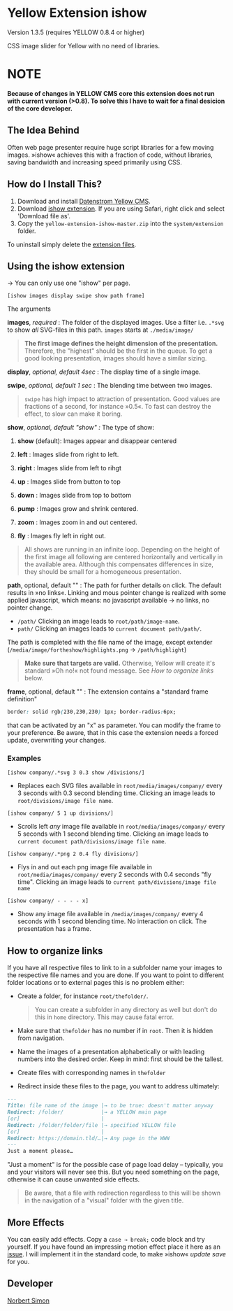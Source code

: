 # Yellow Extension ishow

Version 1.3.5 (requires YELLOW 0.8.4 or higher)

CSS image slider for Yellow with no need of libraries.

# NOTE

**Because of changes in YELLOW CMS core this extension does not run with current version (>0.8). To solve this I have to wait for a final desicion of the core developer.**


## The Idea Behind

Often web page presenter require huge script libraries for a few moving images. »ishow« achieves this with a fraction of code, without libraries, saving bandwidth and increasing speed primarily using CSS.

## How do I Install This?

1. Download and install [Datenstrom Yellow CMS](https://github.com/datenstrom/yellow/).
2. Download [ishow extension](https://github.com/BsNoSi/yellow-extension-ishow/archive/master.zip). If you are using Safari, right click and select 'Download file as'.
3. Copy the `yellow-extension-ishow-master.zip` into the `system/extension` folder.

To uninstall simply delete the [extension files](https://github.com/BsNoSi/yellow-extension-ishow/blob/master/extension.ini).

## Using the ishow extension

→ You can only use one "ishow" per page.

`[ishow images display swipe show path frame]`

The arguments

**images**, *required* : The folder of the displayed images. Use a filter i.e. `.*svg` to show *all* SVG-files in this path. `images` starts at `./media/image/`

> **The first image defines the height dimension of the presentation.** Therefore, the "highest" should be the first in the queue. To get a good looking presentation, images should have a similar sizing.

**display**, *optional, default 4sec* : The display time of a single image.

**swipe**, *optional, default 1 sec* : The blending time between two images.

> `swipe` has high impact to attraction of presentation. Good values are fractions of a second, for instance »0.5«. To fast can destroy the effect, to slow can make it boring.

**show**, *optional, default "show" :* The type of show:

1. **show** (default): Images appear and disappear centered

2. **left** : Images slide from right to left.

3. **right** :  Images slide from left to rihgt

4. **up** : Images slide from button to top

5. **down** : Images slide from top to bottom

6. **pump** : Images grow and shrink centered.

7. **zoom** : Images zoom in and out centered.

8. **fly** : Images fly left in right out.

> All shows are running in an infinite loop. Depending on the height of the first image all following are centered horizontally and vertically in the available area. Although this compensates differences in size, they should be small for a homogeneous presentation.

**path**, optional, default "" : The path for further details on click. The default results in »no links«. Linking and mous pointer change is realized with some applied javascript, which means: no javascript available → no links, no pointer change. 

- `/path/` Clicking an image leads to `root/path/image-name`. 
- `path/` Clicking an images leads to `current document path/path/`. 

The path is completed with the file name of the image, except extender (`/media/image/fortheshow/highlights.png` → `/path/highlight`)

> **Make sure that targets are valid.** Otherwise, Yellow will create it's standard »Oh no!« not found message. See *How to organize links* below.

**frame**, optional, default "" : The extension contains a "standard frame definition"

~~~css
border: solid rgb(230,230,230) 1px; border-radius:6px;
~~~

that can be activated by an "x" as parameter. You can modify the frame to your preference. Be aware, that in this case the extension needs a forced update, overwriting your changes.

### Examples

`[ishow company/.*svg 3 0.3 show /divisions/]`

- Replaces each SVG files available in `root/media/images/company/` every 3 seconds with 0.3 second blending time. Clicking an image leads to `root/divisions/image file name`.

`[ishow company/ 5 1 up divisions/]`

- Scrolls left *any* image file available in `root/media/images/company/` every 5 seconds with 1 second blending time. Clicking an image leads to `current document path/divisions/image file name`.

`[ishow company/.*png 2 0.4 fly divisions/]`

- Flys in and out each png image file available in `root/media/images/company/` every 2 seconds with 0.4 seconds "fly time". Clicking an image leads to `current path/divisions/image file name`

`[ishow company/ - - - - x]`

- Show any image file available in `/media/images/company/` every 4 seconds with 1 second blending time. No interaction on click. The presentation has a frame.

## How to organize links

If you have all respective files to link to in a subfolder name your images to the respective file names and you are done. If you want to point to different folder locations or to external pages this is no problem either:

- Create a folder, for instance `root/thefolder/`. 

  > You can create a subfolder in any directory as well but don't do this in `home` directory. This may cause fatal error.

- Make sure that `thefolder` has no number if in `root`. Then it is hidden from navigation.

- Name the images of a presentation alphabetically or with leading numbers into the desired order. Keep in mind: first should be the tallest. 

- Create files with corresponding names in `thefolder`

- Redirect inside these files to the page, you want to address ultimately:

~~~markdown
---
Title: file name of the image |→ to be true: doesn't matter anyway
Redirect: /folder/            |→ a YELLOW main page
[or]                          |
Redirect: /folder/folder/file |→ specified YELLOW file
[or]                          |
Redirect: https://domain.tld/…|→ Any page in the WWW
---
Just a moment please…
~~~

"Just a moment" is for the possible case of page load delay – typically, you and your visitors will never see this. But you need something on the page, otherwise it can cause unwanted side effects.

> Be aware, that a file with redirection regardless to this will be shown in the navigation of a "visual" folder with the given title.

## More Effects

You can easily add effects. Copy a `case → break;` code block and try yourself. If you have found an impressing motion effect place it here as an [issue](https://github.com/BsNoSi/yellow-extension-ishow/issues). I will implement it in the standard code, to make »ishow« *update save* for you.

## Developer

[Norbert Simon](https://nosi.de/)
